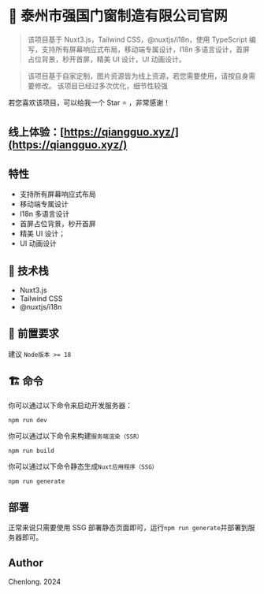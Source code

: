 # 🚀 泰州市强国门窗制造有限公司官网
> 该项目基于 Nuxt3.js，Tailwind CSS，@nuxtjs/i18n，使用 TypeScript 编写，支持所有屏幕响应式布局，移动端专属设计，I18n 多语言设计，首屏占位背景，秒开首屏，精美 UI 设计，UI 动画设计。

> 该项目基于自家定制，图片资源皆为线上资源，若您需要使用，请按自身需要修改。
> 该项目已经过多次优化，细节性较强

若您喜欢该项目，可以给我一个 Star ⭐️ ，非常感谢！

## 线上体验：[https://qiangguo.xyz/](https://qiangguo.xyz/)


## 特性

- 支持所有屏幕响应式布局
- 移动端专属设计
- I18n 多语言设计
- 首屏占位背景，秒开首屏
- 精美 UI 设计；
- UI 动画设计

## 🧰 技术栈

- Nuxt3.js
- Tailwind CSS
- @nuxtjs/i18n

## 🎯 前置要求

建议 `Node版本 >= 18`

## 🏗️ 命令

你可以通过以下命令来启动开发服务器：

```
npm run dev
```

你可以通过以下命令来构建`服务端渲染（SSR）`

```
npm run build
```

你可以通过以下命令静态生成`Nuxt应用程序（SSG）`

```
npm run generate
```

## 部署

正常来说只需要使用 SSG 部署静态页面即可，运行`npm run generate`并部署到服务器即可。

## Author

Chenlong. 2024
